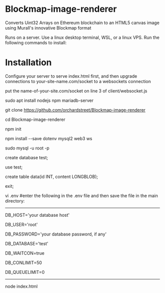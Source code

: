 
# Blockmap-image-renderer
Converts Uint32 Arrays on Ethereum blockchain to an HTML5 canvas image using Murall's innovative Blockmap format

Runs on a server.  Use a linux desktop terminal, WSL, or a linux VPS.  Run the following commands to install:
# Installation
Configure your server to serve index.html first, and then upgrade connections to your-site-name.com/socket to a websockets connection

put the name-of-your-site.com/socket on line 3 of client/websocket.js

sudo apt install nodejs npm mariadb-server

git clone https://github.com/orchardstreet/Blockmap-image-renderer

cd Blockmap-image-renderer

npm init

npm install --save dotenv mysql2 web3 ws

sudo mysql -u root -p

create database test;

use test;

create table data(id INT, content LONGBLOB);

exit;

vi .env   #enter the following in the .env file and then save the file in the main directory:

-----------------------------

DB_HOST='your database host'

DB_USER='root'

DB_PASSWORD='your database password, if any'

DB_DATABASE='test'

DB_WAITCON=true

DB_CONLIMIT=50

DB_QUEUELIMIT=0

---------------------------

node index.html
